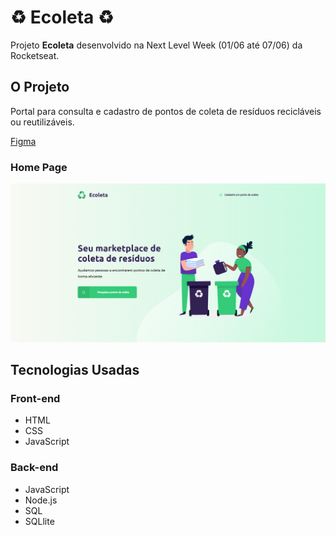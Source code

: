 # :recycle: Ecoleta :recycle:
 
Projeto **Ecoleta** desenvolvido na Next Level Week (01/06 até 07/06) da Rocketseat.


## O Projeto

Portal para consulta e cadastro de pontos de coleta de resíduos recicláveis ou reutilizáveis.

<a href="https://www.figma.com/file/Byw4X5etg8VCmezueyhzkC/Ecoleta-(Starter)?node-id=136%3A546" target="_blank">Figma</a>


### Home Page
![Home](/image/Ecoleta.png)


## Tecnologias Usadas
### Front-end
- HTML
- CSS
- JavaScript

### Back-end
- JavaScript
- Node.js
- SQL
- SQLlite